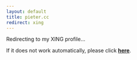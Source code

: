 ```yaml
---
layout: default
title: pieter.cc
redirect: xing
---
```


Redirecting to my XING profile...

If it does not work automatically, please click **[here](http://walsweer.me/xing)**.